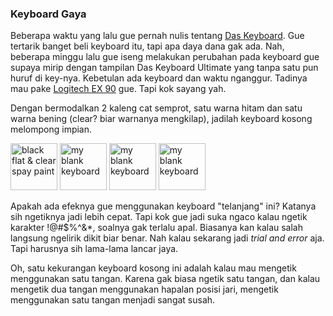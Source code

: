 ### Keyboard Gaya

Beberapa waktu yang lalu gue pernah nulis tentang [Das Keyboard](http://kriwil.com/journal/das-keyboard). Gue tertarik banget beli keyboard itu, tapi apa daya dana gak ada. Nah, beberapa minggu lalu gue iseng melakukan perubahan pada keyboard gue supaya mirip dengan tampilan Das Keyboard Ultimate yang tanpa satu pun huruf di key-nya. Kebetulan ada keyboard dan waktu nganggur. Tadinya mau pake [Logitech EX 90](http://www.logitech.com/index.cfm/keyboards/keyboard_mice_combos/devices/345&cl=IN,EN) gue. Tapi kok sayang yah.

Dengan bermodalkan 2 kaleng cat semprot, satu warna hitam dan satu warna bening (clear? biar warnanya mengkilap), jadilah keyboard kosong melompong impian.

<a href="http://www.flickr.com/photos/kriwil/3094055879/" title="black flat & clear spay paint by kriwil, on Flickr"><img src="http://farm4.static.flickr.com/3003/3094055879_e70e68c4b4_s.jpg" width="75" height="75" alt="black flat & clear spay paint" /></a> <a href="http://www.flickr.com/photos/kriwil/3094036341/" title="my blank keyboard by kriwil, on Flickr"><img src="http://farm4.static.flickr.com/3244/3094036341_f015e1db82_s.jpg" width="75" height="75" alt="my blank keyboard" /></a> <a href="http://www.flickr.com/photos/kriwil/3094037399/" title="my blank keyboard by kriwil, on Flickr"><img src="http://farm4.static.flickr.com/3232/3094037399_47c4c0c3a8_s.jpg" width="75" height="75" alt="my blank keyboard" /></a> <a href="http://www.flickr.com/photos/kriwil/3094896382/" title="my blank keyboard by kriwil, on Flickr"><img src="http://farm4.static.flickr.com/3189/3094896382_3a8d35c945_s.jpg" width="75" height="75" alt="my blank keyboard" /></a>

Apakah ada efeknya gue menggunakan keyboard "telanjang" ini? Katanya sih ngetiknya jadi lebih cepat. Tapi kok gue jadi suka ngaco kalau ngetik karakter !@#$%^&*, soalnya gak terlalu apal. Biasanya kan kalau salah langsung ngelirik dikit biar benar. Nah kalau sekarang jadi _trial and error_ aja. Tapi harusnya sih lama-lama lancar jaya.

Oh, satu kekurangan keyboard kosong ini adalah kalau mau mengetik menggunakan satu tangan. Karena gak biasa ngetik satu tangan, dan kalau mengetik dua tangan menggunakan hapalan posisi jari, mengetik menggunakan satu tangan menjadi sangat susah.


<!-- {"time": "2008-12-09 11:13:53", "title": "Keyboard Gaya"} -->
